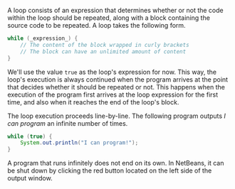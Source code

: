 A loop consists of an expression that determines whether or not the code within the loop should be repeated, along with a block containing the source code to be repeated. A loop takes the following form.

```java
while (_expression_) {
    // The content of the block wrapped in curly brackets
    // The block can have an unlimited amount of content
}
```

We'll use the value `true` as the loop's expression for now. This way, the loop's execution is always continued when the program arrives at the point that decides whether it should be repeated or not. This happens when the execution of the program first arrives at the loop expression for the first time, and also when it reaches the end of the loop's block.

The loop execution proceeds line-by-line. The following program outputs _I can program_ an infinite number of times.

```java
while (true) {
    System.out.println("I can program!");
}
```

A program that runs infinitely does not end on its own. In NetBeans, it can be shut down by clicking the red button located on the left side of the output window.